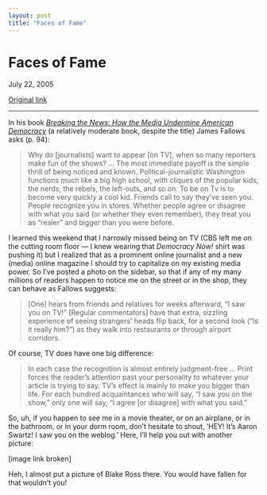 ```yaml
---
layout: post
title: "Faces of Fame"
---
```

Faces of Fame
=============

July 22, 2005

[Original link](http://www.aaronsw.com/weblog/myface)

* * * * *

In his book [*Breaking the News: How the Media Undermine American
Democracy*](http://www.amazon.com/exec/obidos/ASIN/0679758569/coolbooks02/)
(a relatively moderate book, despite the title) James Fallows asks (p.
94):

> Why do [journalists] want to appear [on TV], when so many reporters
> make fun of the shows? … The most immediate payoff is the simple
> thrill of being noticed and known. Political-journalistic Washington
> functions much like a big high school, with cliques of the popular
> kids, the nerds, the rebels, the left-outs, and so on. To be on Tv is
> to become very quickly a cool kid. Friends call to say they’ve seen
> you. People recognize you in stores. Whether people agree or disagree
> with what you said (or whether they even remember), they treat you as
> “realer” and bigger than you were before.

I learned this weekend that I narrowly missed being on TV (CBS left me
on the cutting room floor — I knew wearing that *Democracy Now!* shirt
was pushing it) but I realized that as a prominent online journalist and
a new (media) online magazine I should try to capitalize on my existing
media power. So I’ve posted a photo on the sidebar, so that if any of my
many millions of readers happen to notice me on the street or in the
shop, they can behave as Fallows suggests:

> [One] hears from friends and relatives for weeks afterward, “I saw you
> on TV!” [Regular commentators] have that extra, sizzling experience of
> seeing strangers’ heads flip back, for a second look (“Is it really
> him?”) as they walk into restaurants or through airport corridors.

Of course, TV does have one big difference:

> In each case the recognition is almost entirely judgment-free … Print
> forces the reader’s attention past your personality to whatever your
> article is trying to say. TV’s effect is mainly to make you bigger
> than life. For each hundred acquaintances who will say, “I saw you on
> the show,” only one will say, “I agree [or disagree] with what you
> said.”

So, uh, if you happen to see me in a movie theater, or on an airplane,
or in the bathroom, or in your dorm room, don’t hesitate to shout, ‘HEY!
It’s Aaron Swartz! I saw you on the weblog.’ Here, I’ll help you out
with another picture:

[image link broken]

Heh, I almost put a picture of Blake Ross there. You would have fallen
for that wouldn’t you!